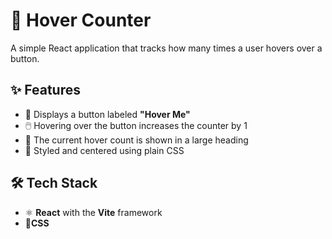 # 🚀 Hover Counter

A simple React application that tracks how many times a user hovers over a button.

## ✨ Features

- 🎯 Displays a button labeled **"Hover Me"**
- 🖱️ Hovering over the button increases the counter by 1
- 🔢 The current hover count is shown in a large heading
- 🎨 Styled and centered using plain CSS

## 🛠️ Tech Stack
- ⚛️ **React** with the **Vite** framework
- 🎨**CSS**

